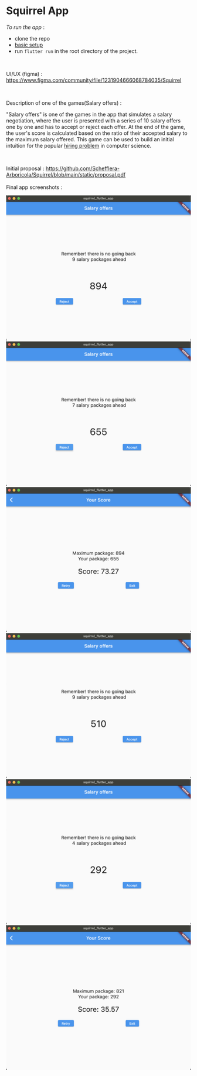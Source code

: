 <h1>Squirrel App</h1>

<i>To run the app </i> : 
    <ul>
    <li> clone the repo</li>
    <li> <a href="https://docs.flutter.dev/get-started/install/macos">basic setup</a></li>
    <li> run `flutter run` in the root directory of the project.</li>
    </ul>

<br>

UI/UX (figma) : https://www.figma.com/community/file/1231904666068784035/Squirrel

<br>

Description of one of the games(Salary offers) : 

<p>
"Salary offers" is one of the games in the app that simulates a salary negotiation, where the user is presented with a series of 10 salary offers one by one and has to accept or reject each offer. At the end of the game, the user's score is calculated based on the ratio of their accepted salary to the maximum salary offered. This game can be used to build an initial intuition for the popular <a href="https://www.cs.upc.edu/~conrado/research/talks/sem-UCT-hiring.pdf">hiring problem</a> in computer science. 
</p>

<br>

Initial proposal : https://github.com/Schefflera-Arboricola/Squirrel/blob/main/static/proposal.pdf
<br>
<br>
Final app screenshots : 

<img src="https://github.com/Schefflera-Arboricola/Squirrel/blob/main/static/final_ss/Screenshot%202023-04-23%20at%2011.07.58%20PM.png">
<img src="https://github.com/Schefflera-Arboricola/Squirrel/blob/main/static/final_ss/Screenshot%202023-04-23%20at%2011.08.03%20PM.png">
<img src="https://github.com/Schefflera-Arboricola/Squirrel/blob/main/static/final_ss/Screenshot%202023-04-23%20at%2011.08.08%20PM.png">
<img src="https://github.com/Schefflera-Arboricola/Squirrel/blob/main/static/final_ss/Screenshot%202023-04-23%20at%2011.08.13%20PM.png">
<img src="https://github.com/Schefflera-Arboricola/Squirrel/blob/main/static/final_ss/Screenshot%202023-04-23%20at%2011.08.19%20PM.png">
<img src="https://github.com/Schefflera-Arboricola/Squirrel/blob/main/static/final_ss/Screenshot%202023-04-23%20at%2011.08.23%20PM.png">
